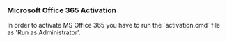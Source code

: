 <h3> Microsoft Office 365 Activation </h3>
In order to activate MS Office 365 you have to run the `activation.cmd` file as 'Run as Administrator'.
